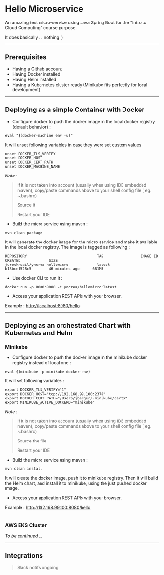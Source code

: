 # Hello Microservice

An amazing test micro-service using Java Spring Boot for the "Intro to Cloud Computing" course purpose.

It does basically ... nothing :)

---

## Prerequisites
* Having a Github account
* Having Docker installed
* Having Helm installed
* Having a Kubernetes cluster ready (Minikube fits perfectly for local development)

---

## Deploying as a simple Container with Docker

* Configure docker to push the docker image in the local docker registry (default behavior) :
```shell
eval "$(docker-machine env -u)"
```
It will unset following variables in case they were set custom values :
```shell
unset DOCKER_TLS_VERIFY
unset DOCKER_HOST
unset DOCKER_CERT_PATH
unset DOCKER_MACHINE_NAME
```

*Note :*
> If it is not taken into account (usually when using IDE embedded maven), copy/paste commands above to your shell config file ( eg. ~.bashrc)
>
> Source  it
>
> Restart your IDE

* Build the micro service using maven :
```shell
mvn clean package
```
It will generate the docker image for the micro service and make it available in the local docker registry.
The image is tagged as following :
```shell
REPOSITORY                                TAG                 IMAGE ID            CREATED             SIZE
jurocknsail/yncrea-hellomicro             latest              b13bcef528c5        46 minutes ago      681MB
```

* Use docker CLI to run it : 
```shell
docker run -p 8080:8080 -t yncrea/hellomicro:latest
```

* Access your application REST APIs with your browser.

Example : <http://localhost:8080/hello>

---

## Deploying as an orchestrated Chart with Kubernetes and Helm

### Minikube

* Configure docker to push the docker image in the minikube docker registry instead of local one :
```shell
eval $(minikube -p minikube docker-env)                        
```
It will set following variables :
```shell
export DOCKER_TLS_VERIFY="1"
export DOCKER_HOST="tcp://192.168.99.100:2376"
export DOCKER_CERT_PATH="/Users/jberger/.minikube/certs"
export MINIKUBE_ACTIVE_DOCKERD="minikube"
```

*Note :*
> If it is not taken into account (usually when using IDE embedded maven), copy/paste commands above to your shell config file ( eg. ~.bashrc)
>
> Source  the file
>
> Restart your IDE

* Build the micro service using maven :
```shell
mvn clean install
```
It will create the docker image, push it to minikube registry. Then it will build the Helm chart, and install it to minikube, using the just pushed docker image.

* Access your application REST APIs with your browser.

Example : <http://192.168.99.100:8080/hello>
<br/><br/>

### AWS EKS Cluster  

*To be continued ...*

---

## Integrations
> Slack notifs ongoing